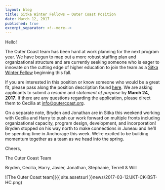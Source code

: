 ```yaml
---
layout: blog
title: Sitka Winter Fellows – Outer Coast Position
date: March 12, 2017
published: true
excerpt_separator: <!--more-->
---
```


Hello!

The Outer Coast team has been hard at work planning for the next program year. We have begun to map out a more robust staffing plan and organizational structure and are currently seeking someone who is eager to innovate on the cutting edge of higher education to join the team as a [Sitka Winter Fellow](http://summerinsitka.com/winter-fellowships.html) beginning this fall.

If you are interested in this position or know someone who would be a great fit, please pass along the position description found [here](https://docs.google.com/document/d/1LE2ICn-_Q24TRps2Z2RbByaSJXNwzLIYm9QwBmRRwYo/edit). We are asking applicants to submit a _resume_ and _statement of purpose_ by **March 24, 2017**. If there are any questions regarding the application, please direct them to Cecilia at [info@outercoast.org](mailto:info@outercoast.org).

<!--more-->

On a separate note, Bryden and Jonathan are in Sitka this weekend working with Cecilia and Harry to push our work forward on multiple fronts including organizational capacity, program design, development, and incorporation! Bryden stopped on his way north to make connections in Juneau and he’ll be spending time in Anchorage this week. We’re excited to be building momentum together as a team as we head into the spring.

Cheers,

The Outer Coast Team

Bryden, Cecilia, Harry, Javier, Jonathan, Stephanie, Terrell & Will

![The Outer Coast team]({{ site.assetsurl }}news/2017-03-12/JKT-CK-BST-HC.png)
